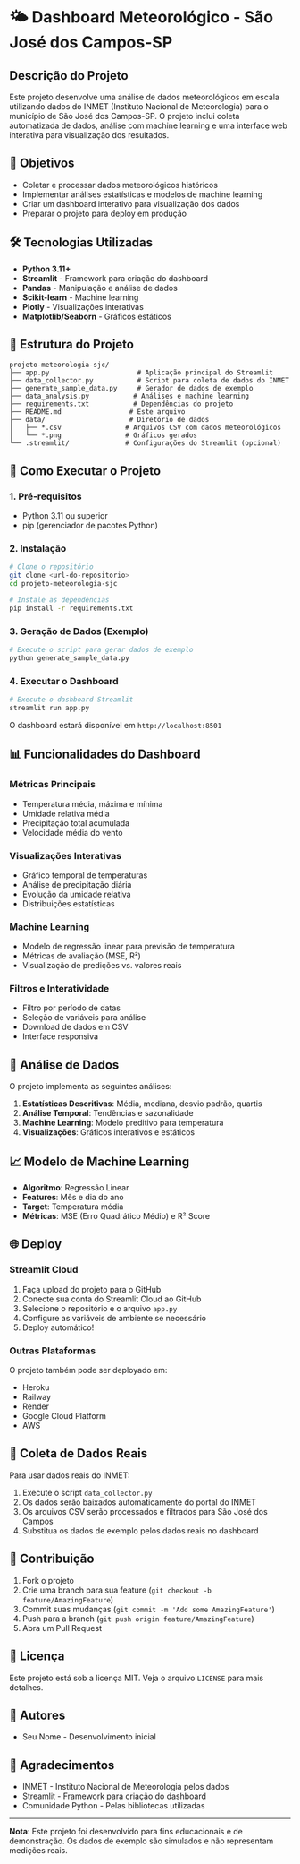 # 🌤️ Dashboard Meteorológico - São José dos Campos-SP

## Descrição do Projeto

Este projeto desenvolve uma análise de dados meteorológicos em escala utilizando dados do INMET (Instituto Nacional de Meteorologia) para o município de São José dos Campos-SP. O projeto inclui coleta automatizada de dados, análise com machine learning e uma interface web interativa para visualização dos resultados.

## 🎯 Objetivos

- Coletar e processar dados meteorológicos históricos
- Implementar análises estatísticas e modelos de machine learning
- Criar um dashboard interativo para visualização dos dados
- Preparar o projeto para deploy em produção

## 🛠️ Tecnologias Utilizadas

- **Python 3.11+**
- **Streamlit** - Framework para criação do dashboard
- **Pandas** - Manipulação e análise de dados
- **Scikit-learn** - Machine learning
- **Plotly** - Visualizações interativas
- **Matplotlib/Seaborn** - Gráficos estáticos

## 📁 Estrutura do Projeto

```
projeto-meteorologia-sjc/
├── app.py                      # Aplicação principal do Streamlit
├── data_collector.py           # Script para coleta de dados do INMET
├── generate_sample_data.py     # Gerador de dados de exemplo
├── data_analysis.py           # Análises e machine learning
├── requirements.txt           # Dependências do projeto
├── README.md                 # Este arquivo
├── data/                     # Diretório de dados
│   ├── *.csv                # Arquivos CSV com dados meteorológicos
│   └── *.png                # Gráficos gerados
└── .streamlit/              # Configurações do Streamlit (opcional)
```

## 🚀 Como Executar o Projeto

### 1. Pré-requisitos

- Python 3.11 ou superior
- pip (gerenciador de pacotes Python)

### 2. Instalação

```bash
# Clone o repositório
git clone <url-do-repositorio>
cd projeto-meteorologia-sjc

# Instale as dependências
pip install -r requirements.txt
```

### 3. Geração de Dados (Exemplo)

```bash
# Execute o script para gerar dados de exemplo
python generate_sample_data.py
```

### 4. Executar o Dashboard

```bash
# Execute o dashboard Streamlit
streamlit run app.py
```

O dashboard estará disponível em `http://localhost:8501`

## 📊 Funcionalidades do Dashboard

### Métricas Principais
- Temperatura média, máxima e mínima
- Umidade relativa média
- Precipitação total acumulada
- Velocidade média do vento

### Visualizações Interativas
- Gráfico temporal de temperaturas
- Análise de precipitação diária
- Evolução da umidade relativa
- Distribuições estatísticas

### Machine Learning
- Modelo de regressão linear para previsão de temperatura
- Métricas de avaliação (MSE, R²)
- Visualização de predições vs. valores reais

### Filtros e Interatividade
- Filtro por período de datas
- Seleção de variáveis para análise
- Download de dados em CSV
- Interface responsiva

## 🔬 Análise de Dados

O projeto implementa as seguintes análises:

1. **Estatísticas Descritivas**: Média, mediana, desvio padrão, quartis
2. **Análise Temporal**: Tendências e sazonalidade
3. **Machine Learning**: Modelo preditivo para temperatura
4. **Visualizações**: Gráficos interativos e estáticos

## 📈 Modelo de Machine Learning

- **Algoritmo**: Regressão Linear
- **Features**: Mês e dia do ano
- **Target**: Temperatura média
- **Métricas**: MSE (Erro Quadrático Médio) e R² Score

## 🌐 Deploy

### Streamlit Cloud

1. Faça upload do projeto para o GitHub
2. Conecte sua conta do Streamlit Cloud ao GitHub
3. Selecione o repositório e o arquivo `app.py`
4. Configure as variáveis de ambiente se necessário
5. Deploy automático!

### Outras Plataformas

O projeto também pode ser deployado em:
- Heroku
- Railway
- Render
- Google Cloud Platform
- AWS

## 📝 Coleta de Dados Reais

Para usar dados reais do INMET:

1. Execute o script `data_collector.py`
2. Os dados serão baixados automaticamente do portal do INMET
3. Os arquivos CSV serão processados e filtrados para São José dos Campos
4. Substitua os dados de exemplo pelos dados reais no dashboard

## 🤝 Contribuição

1. Fork o projeto
2. Crie uma branch para sua feature (`git checkout -b feature/AmazingFeature`)
3. Commit suas mudanças (`git commit -m 'Add some AmazingFeature'`)
4. Push para a branch (`git push origin feature/AmazingFeature`)
5. Abra um Pull Request

## 📄 Licença

Este projeto está sob a licença MIT. Veja o arquivo `LICENSE` para mais detalhes.

## 👥 Autores

- Seu Nome - Desenvolvimento inicial

## 🙏 Agradecimentos

- INMET - Instituto Nacional de Meteorologia pelos dados
- Streamlit - Framework para criação do dashboard
- Comunidade Python - Pelas bibliotecas utilizadas

---

**Nota**: Este projeto foi desenvolvido para fins educacionais e de demonstração. Os dados de exemplo são simulados e não representam medições reais.


